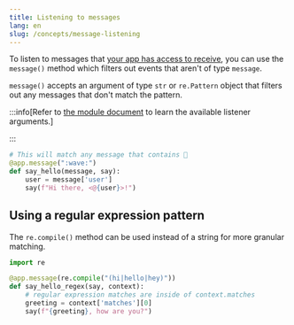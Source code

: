 ```yaml
---
title: Listening to messages
lang: en
slug: /concepts/message-listening
---
```


To listen to messages that [your app has access to receive](https://docs.slack.dev/messaging/retrieving-messages), you can use the `message()` method which filters out events that aren't of type `message`.

`message()` accepts an argument of type `str` or `re.Pattern` object that filters out any messages that don't match the pattern.

:::info[Refer to [the module document](https://tools.slack.dev/bolt-python/api-docs/slack_bolt/kwargs_injection/args.html) to learn the available listener arguments.]

:::

```python
# This will match any message that contains 👋
@app.message(":wave:")
def say_hello(message, say):
    user = message['user']
    say(f"Hi there, <@{user}>!")
```

## Using a regular expression pattern

The `re.compile()` method can be used instead of a string for more granular matching.

```python
import re

@app.message(re.compile("(hi|hello|hey)"))
def say_hello_regex(say, context):
    # regular expression matches are inside of context.matches
    greeting = context['matches'][0]
    say(f"{greeting}, how are you?")
```